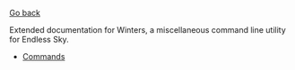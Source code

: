 [Go back](/README.md)

Extended documentation for Winters, a miscellaneous command line utility for Endless Sky.

- [Commands](./commands.md)
